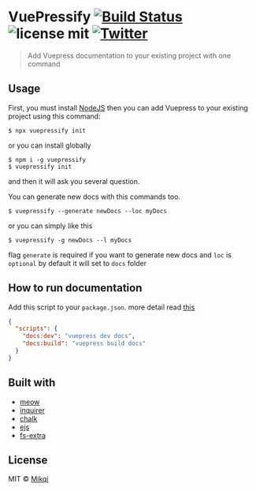 # VuePressify [![Build Status](https://travis-ci.org/mikqi/vuepressify.svg?branch=master&longCache=true)](https://travis-ci.org/mikqi/vuepressify) ![license mit](https://img.shields.io/github/license/mikqi/vuepressify.svg?longCache=true) [![Twitter](https://img.shields.io/twitter/url/https/github.com/mikqi/vuepressify.svg)](https://twitter.com/intent/tweet?text=Add%20Vuepress%20to%20your%20existing%20project%20with%20Vuepressify%20🎉🎉%20:&url=https%3A%2F%2Fgithub.com%2Fmikqi%2Fvuepressify)


> Add Vuepress documentation to your existing project with one command

## Usage
First, you must install [NodeJS](https://nodejs.org) then you can add Vuepress to your existing project using this command:

```
$ npx vuepressify init
```
or you can install globally
```
$ npm i -g vuepressify
$ vuepressify init
```

and then it will ask you several question.

You can generate new docs with this commands too.

```
$ vuepressify --generate newDocs --loc myDocs
```
or you can simply like this
```
$ vuepressify -g newDocs --l myDocs
```
flag `generate` is required if you want to generate new docs and `loc` is `optional` by default it will set to `docs` folder

## How to run documentation

Add this script to your `package.json`. more detail read [this](https://vuepress.vuejs.org/guide/getting-started.html#inside-an-existing-project)

```json
{
  "scripts": {
    "docs:dev": "vuepress dev docs",
    "docs:build": "vuepress build docs"
  }
}
```

## Built with
* [meow](https://github.com/sindresorhus/meow)
* [inquirer](https://github.com/SBoudrias/Inquirer.js)
* [chalk](https://github.com/chalk/chalk)
* [ejs](https://github.com/tj/ejs)
* [fs-extra](https://github.com/jprichardson/node-fs-extra)

## License
MIT © [Mikqi](http://this.rivki.id)